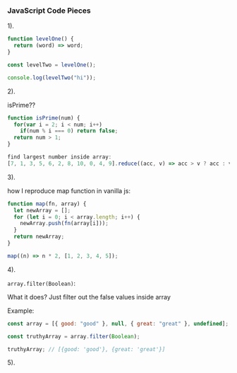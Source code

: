 ### JavaScript Code Pieces

1).

```js
function levelOne() {
  return (word) => word;
}

const levelTwo = levelOne();

console.log(levelTwo("hi"));
```

2).

isPrime??

```js
function isPrime(num) {
  for(var i = 2; i < num; i++)
    if(num % i === 0) return false;
  return num > 1;
}

find largest number inside array:
[7, 1, 3, 5, 6, 2, 8, 10, 0, 4, 9].reduce((acc, v) => acc > v ? acc : v);
```

3).

how I reproduce map function in vanilla js:

```js
function map(fn, array) {
  let newArray = [];
  for (let i = 0; i < array.length; i++) {
    newArray.push(fn(array[i]));
  }
  return newArray;
}

map((n) => n * 2, [1, 2, 3, 4, 5]);
```

4).

`array.filter(Boolean)`:

What it does? Just filter out the false values inside array

Example:

```js
const array = [{ good: "good" }, null, { great: "great" }, undefined];

const truthyArray = array.filter(Boolean);

truthyArray; // [{good: 'good'}, {great: 'great'}]
```

5).
